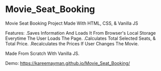 # Movie_Seat_Booking
Movie Seat Booking Project Made With HTML, CSS, &amp; Vanilla JS

Features:
  .Saves Information And Loads It From Browser's Local Storage Everytime The User Loads The Page.
  .Calculates Total Selected Seats, & Total Price.
  .Recalculates the Prices If User Changes The Movie.

Made From Scratch With Vanilla JS.

Demo: https://kareemayman.github.io/Movie_Seat_Booking/
